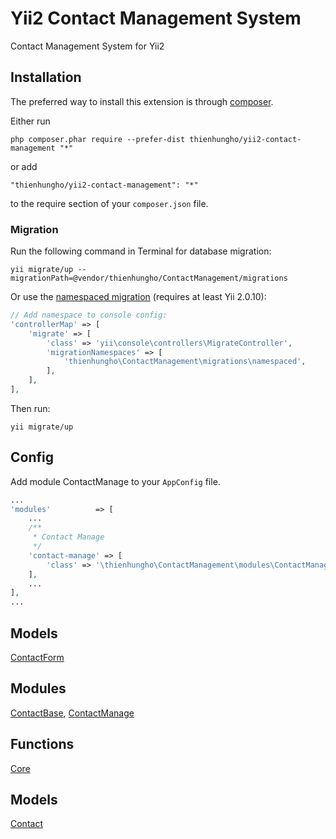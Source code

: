 Yii2 Contact Management System
====================
Contact Management System for Yii2

Installation
------------

The preferred way to install this extension is through [composer](http://getcomposer.org/download/).

Either run

```
php composer.phar require --prefer-dist thienhungho/yii2-contact-management "*"
```

or add

```
"thienhungho/yii2-contact-management": "*"
```

to the require section of your `composer.json` file.

### Migration

Run the following command in Terminal for database migration:

```
yii migrate/up --migrationPath=@vendor/thienhungho/ContactManagement/migrations
```

Or use the [namespaced migration](http://www.yiiframework.com/doc-2.0/guide-db-migrations.html#namespaced-migrations) (requires at least Yii 2.0.10):

```php
// Add namespace to console config:
'controllerMap' => [
    'migrate' => [
        'class' => 'yii\console\controllers\MigrateController',
        'migrationNamespaces' => [
            'thienhungho\ContactManagement\migrations\namespaced',
        ],
    ],
],
```

Then run:
```
yii migrate/up
```

Config
------------

Add module ContactManage to your `AppConfig` file.

```php
...
'modules'          => [
    ...
    /**
     * Contact Manage
     */
    'contact-manage' => [
        'class' => '\thienhungho\ContactManagement\modules\ContactManage\ContactManage',
    ],
    ...
],
...
```

Models
------------

[ContactForm](https://github.com/thienhungho/yii2-contact-management/tree/master/src/models/ContactForm.php)

Modules
------------

[ContactBase](https://github.com/thienhungho/yii2-contact-management/tree/master/src/modules/ContactBase), [ContactManage](https://github.com/thienhungho/yii2-contact-management/tree/master/src/modules/ContactManage)

Functions
------------

[Core](https://github.com/thienhungho/yii2-contact-management/tree/master/src/functions/core.php)

Models
------------

[Contact](https://github.com/thienhungho/yii2-contact-management/tree/master/src/models/Contact.php)